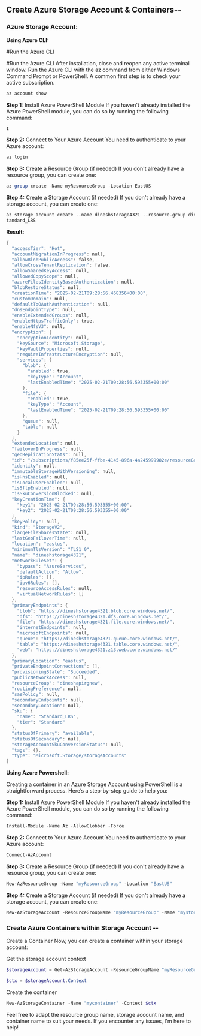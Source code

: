 ## Create Azure Storage Account & Containers--

### Azure Storage Account:

**Using Azure CLI:**

#Run the Azure CLI 

#Run the Azure CLI After installation, close and reopen any active terminal window. Run the Azure CLI with the az command from either Windows Command Prompt or PowerShell. A common first step is to check your active subscription. 
```powershell
az account show
```
**Step 1:** Install Azure PowerShell Module If you haven't already installed the Azure PowerShell module, you can do so by running the following command:
```powershell
I
```
**Step 2:** Connect to Your Azure Account You need to authenticate to your Azure account:
```powershell
az login 
```
**Step 3:** Create a Resource Group (if needed) If you don't already have a resource group, you can create one:
```powershell
az group create -Name myResourceGroup -Location EastUS 
```
**Step 4:** Create a Storage Account (if needed) If you don't already have a storage account, you can create one:
```powershell
az storage account create --name dineshstorage4321 --resource-group dineshapirgnew --location eastus --sku S
tandard_LRS
```
**Result:**
```powershell
{
  "accessTier": "Hot",
  "accountMigrationInProgress": null,
  "allowBlobPublicAccess": false,
  "allowCrossTenantReplication": false,
  "allowSharedKeyAccess": null,
  "allowedCopyScope": null,
  "azureFilesIdentityBasedAuthentication": null,
  "blobRestoreStatus": null,
  "creationTime": "2025-02-21T09:28:56.468356+00:00",
  "customDomain": null,
  "defaultToOAuthAuthentication": null,
  "dnsEndpointType": null,
  "enableExtendedGroups": null,
  "enableHttpsTrafficOnly": true,
  "enableNfsV3": null,
  "encryption": {
    "encryptionIdentity": null,
    "keySource": "Microsoft.Storage",
    "keyVaultProperties": null,
    "requireInfrastructureEncryption": null,
    "services": {
      "blob": {
        "enabled": true,
        "keyType": "Account",
        "lastEnabledTime": "2025-02-21T09:28:56.593355+00:00"
      },
      "file": {
        "enabled": true,
        "keyType": "Account",
        "lastEnabledTime": "2025-02-21T09:28:56.593355+00:00"
      },
      "queue": null,
      "table": null
    }
  },
  "extendedLocation": null,
  "failoverInProgress": null,
  "geoReplicationStats": null,
  "id": "/subscriptions/f85ee25f-ffbe-4145-896a-4a245999982e/resourceGroups/dineshapirgnew/providers/Microsoft.Storage/storageAccounts/dineshstorage4321",
  "identity": null,
  "immutableStorageWithVersioning": null,
  "isHnsEnabled": null,
  "isLocalUserEnabled": null,
  "isSftpEnabled": null,
  "isSkuConversionBlocked": null,
  "keyCreationTime": {
    "key1": "2025-02-21T09:28:56.593355+00:00",
    "key2": "2025-02-21T09:28:56.593355+00:00"
  },
  "keyPolicy": null,
  "kind": "StorageV2",
  "largeFileSharesState": null,
  "lastGeoFailoverTime": null,
  "location": "eastus",
  "minimumTlsVersion": "TLS1_0",
  "name": "dineshstorage4321",
  "networkRuleSet": {
    "bypass": "AzureServices",
    "defaultAction": "Allow",
    "ipRules": [],
    "ipv6Rules": [],
    "resourceAccessRules": null,
    "virtualNetworkRules": []
  },
  "primaryEndpoints": {
    "blob": "https://dineshstorage4321.blob.core.windows.net/",
    "dfs": "https://dineshstorage4321.dfs.core.windows.net/",
    "file": "https://dineshstorage4321.file.core.windows.net/",
    "internetEndpoints": null,
    "microsoftEndpoints": null,
    "queue": "https://dineshstorage4321.queue.core.windows.net/",
    "table": "https://dineshstorage4321.table.core.windows.net/",
    "web": "https://dineshstorage4321.z13.web.core.windows.net/"
  },
  "primaryLocation": "eastus",
  "privateEndpointConnections": [],
  "provisioningState": "Succeeded",
  "publicNetworkAccess": null,
  "resourceGroup": "dineshapirgnew",
  "routingPreference": null,
  "sasPolicy": null,
  "secondaryEndpoints": null,
  "secondaryLocation": null,
  "sku": {
    "name": "Standard_LRS",
    "tier": "Standard"
  },
  "statusOfPrimary": "available",
  "statusOfSecondary": null,
  "storageAccountSkuConversionStatus": null,
  "tags": {},
  "type": "Microsoft.Storage/storageAccounts"
}
```
**Using Azure Powershell:**

Creating a container in an Azure Storage Account using PowerShell is a straightforward process. Here’s a step-by-step guide to help you:

**Step 1:** Install Azure PowerShell Module If you haven't already installed the Azure PowerShell module, you can do so by running the following command:
```powershell
Install-Module -Name Az -AllowClobber -Force 
```
**Step 2:** Connect to Your Azure Account You need to authenticate to your Azure account:
```powershell
Connect-AzAccount 
```
**Step 3:** Create a Resource Group (if needed) If you don't already have a resource group, you can create one:
```powershell
New-AzResourceGroup -Name "myResourceGroup" -Location "EastUS" 
```
**Step 4:** Create a Storage Account (if needed) If you don't already have a storage account, you can create one:
```powershell
New-AzStorageAccount -ResourceGroupName "myResourceGroup" -Name "mystorageaccount" -Location "EastUS" -SkuName "Standard_LRS"
```
### Create Azure Containers within Storage Account --

Create a Container Now, you can create a container within your storage account:

Get the storage account context
```powershell
$storageAccount = Get-AzStorageAccount -ResourceGroupName "myResourceGroup" -Name "mystorageaccount"
```
```powershell
$ctx = $storageAccount.Context
```
Create the container
```powershell
New-AzStorageContainer -Name "mycontainer" -Context $ctx
```

Feel free to adapt the resource group name, storage account name, and container name to suit your needs. If you encounter any issues, I'm here to help!
